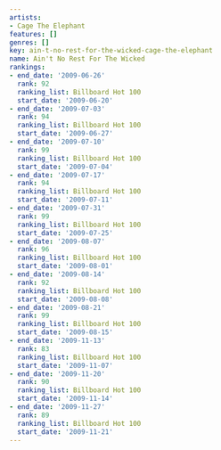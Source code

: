 ```yaml
---
artists:
- Cage The Elephant
features: []
genres: []
key: ain-t-no-rest-for-the-wicked-cage-the-elephant
name: Ain't No Rest For The Wicked
rankings:
- end_date: '2009-06-26'
  rank: 92
  ranking_list: Billboard Hot 100
  start_date: '2009-06-20'
- end_date: '2009-07-03'
  rank: 94
  ranking_list: Billboard Hot 100
  start_date: '2009-06-27'
- end_date: '2009-07-10'
  rank: 99
  ranking_list: Billboard Hot 100
  start_date: '2009-07-04'
- end_date: '2009-07-17'
  rank: 94
  ranking_list: Billboard Hot 100
  start_date: '2009-07-11'
- end_date: '2009-07-31'
  rank: 99
  ranking_list: Billboard Hot 100
  start_date: '2009-07-25'
- end_date: '2009-08-07'
  rank: 96
  ranking_list: Billboard Hot 100
  start_date: '2009-08-01'
- end_date: '2009-08-14'
  rank: 92
  ranking_list: Billboard Hot 100
  start_date: '2009-08-08'
- end_date: '2009-08-21'
  rank: 99
  ranking_list: Billboard Hot 100
  start_date: '2009-08-15'
- end_date: '2009-11-13'
  rank: 83
  ranking_list: Billboard Hot 100
  start_date: '2009-11-07'
- end_date: '2009-11-20'
  rank: 90
  ranking_list: Billboard Hot 100
  start_date: '2009-11-14'
- end_date: '2009-11-27'
  rank: 89
  ranking_list: Billboard Hot 100
  start_date: '2009-11-21'
---
```


